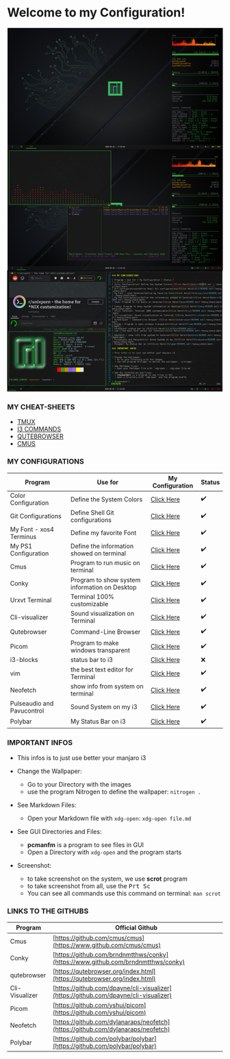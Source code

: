 # Welcome to my Configuration!

<img src="images/unixporn_image.png">

### MY CHEAT-SHEETS

* [TMUX](Cheat-Sheets/TMUX_Commands.txt)
* [I3 COMMANDS](Cheat-Sheets/i3_commands.txt)
* [QUTEBROWSER](Cheat-Sheets/qute_commands.txt)
* [CMUS](Cheat-Sheets/cmus_command.txt)

### MY CONFIGURATIONS

| Program | Use for | My Configuration | Status |
|---|---|---|---|
| Color Configuration| Define the System Colors| [Click Here](Colors/README.md) | :heavy_check_mark:
| Git Configurations|Define Shell Git configurations|[Click Here](Git/README.md)|:heavy_check_mark:
| My Font - xos4 Terminus|Define my favorite Font|[Click Here](Terminus_Font/README.md)| :heavy_check_mark:
| My PS1 Configuration|Define the information showed on terminal|[Click Here](Bashrc/README.md)|:heavy_check_mark:
| Cmus|	Program to run music on terminal|[Click Here](Cmus/README.md)|:heavy_check_mark:
| Conky| Program to show system information on Desktop|[Click Here](Conky/README.md)|:heavy_check_mark:
| Urxvt Terminal| Terminal 100% customizable|[Click Here](Urxvt/README.md)|:heavy_check_mark:
| Cli-visualizer| Sound visualization on Terminal |[Click Here](Cli-visualizer/README.md)|:heavy_check_mark:
| Qutebrowser | Command-Line Browser |[Click Here](Qutebrowser/README.md)|:heavy_check_mark:
| Picom | Program to make windows transparent|[Click Here](Picom/README.md)|:heavy_check_mark:
| i3-blocks| status bar to i3|[Click Here](i3_blocks/README.md)|:x:
| vim | the best text editor for Terminal|[Click Here](VIM/README.md)|:heavy_check_mark:
| Neofetch | show info from system on terminal|[Click Here](Neofetch/README.md)|:heavy_check_mark:
| Pulseaudio and Pavucontrol| Sound System on my i3|[Click Here](Pulseaudio/README.md)|:heavy_check_mark:
| Polybar| My Status Bar on i3|[Click Here](Polybar/README.md)|:heavy_check_mark:

### IMPORTANT INFOS

* This infos is to just use better your manjaro i3

* Change the Wallpaper: 
	* Go to your Directory with the images
	* use the program Nitrogen to define the wallpaper: `nitrogen .`
	
* See Markdown Files:
	* Open your Markdown file with `xdg-open`: `xdg-open file.md`

* See GUI Directories and Files:
	* **pcmanfm** is a program to see files in GUI
	* Open a Directory with `xdg-open` and the program starts

* Screenshot:
	* to take screenshot on the system, we use **scrot** program
	* to take screenshot from all, use the <kbd>Prt Sc</kbd>
	* You can see all commands use this command on terminal: `man scrot`

### LINKS TO THE GITHUBS

|Program|Official Github
|---|---|
Cmus|[https://github.com/cmus/cmus](https://www.github.com/cmus/cmus)
Conky|[https://github.com/brndnmtthws/conky](https://www.github.com/brndnmtthws/conky)
qutebrowser|[https://qutebrowser.org/index.html](https://qutebrowser.org/index.html)
Cli-Visualizer|[https://github.com/dpayne/cli-visualizer](https://github.com/dpayne/cli-visualizer)
Picom|[https://github.com/yshui/picom](https://github.com/yshui/picom)
Neofetch|[https://github.com/dylanaraps/neofetch](https://github.com/dylanaraps/neofetch)
Polybar|[https://github.com/polybar/polybar](https://github.com/polybar/polybar)

